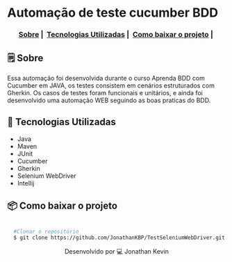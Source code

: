 # Automação de teste cucumber BDD

<h3 align="center">
  <a href="#-sobre">Sobre</a>&nbsp;|&nbsp;
  <a href="#-tecnologias-utilizadas">Tecnologias Utilizadas</a>&nbsp;|&nbsp;
  <a href="#-como-baixar-o-projeto">Como baixar o projeto</a>&nbsp;|&nbsp;
</h3>

## 🗒 Sobre

Essa automação foi desenvolvida durante o curso Aprenda BDD com Cucumber em JAVA, os testes consistem em cenários estruturados com Gherkin.
Os casos de testes foram funcionais e unitários, e ainda foi desenvolvido uma automação WEB seguindo as boas praticas do BDD.

## 🚀 Tecnologias Utilizadas

  * Java
  * Maven
  * JUnit
  * Cucumber
  * Gherkin
  * Selenium WebDriver
  * Intellij
  
## 📦 Como baixar o projeto

```bash

  #Clonar o repositório
  $ git clone https://github.com/JonathanKBP/TestSeleniumWebDriver.git

```
<p align="center">
Desenvolvido por 💻  Jonathan Kevin
</p>

